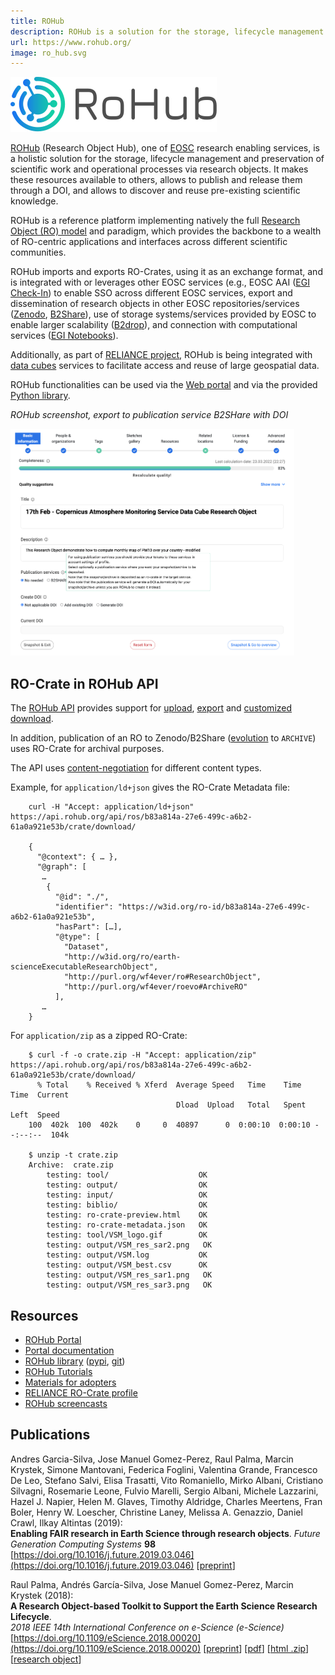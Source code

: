 ```yaml
---
title: ROHub
description: ROHub is a solution for the storage, lifecycle management and preservation of scientific work and operational processes via research objects. It makes these resources available to others, allows to publish and release them through a DOI, and allows to discover and reuse pre-existing scientific knowledge.
url: https://www.rohub.org/
image: ro_hub.svg
---
```


[![ROHub logo](assets/img/ro_hub.svg)](https://reliance.rohub.org/)

[ROHub](https://reliance.rohub.org/) (Research Object Hub), one of [EOSC](https://eosc.eu/) research enabling services, is a holistic solution for the storage, lifecycle management and preservation of scientific work and operational processes via research objects. It makes these resources available to others, allows to publish and release them through a DOI, and allows to discover and reuse pre-existing scientific knowledge.

ROHub is a reference platform implementing natively the full [Research Object (RO) model](../../specs/index.html) and paradigm, which provides the backbone to a wealth of RO-centric applications and interfaces across different scientific communities.

ROHub imports and exports RO-Crates, using it as an exchange format, and is integrated with or leverages other EOSC services (e.g., EOSC AAI ([EGI Check-In](https://www.egi.eu/services/check-in/)) to enable SSO across different EOSC services, export and dissemination of research objects in other EOSC repositories/services ([Zenodo](https://zenodo.org/), [B2Share](https://b2share.eudat.eu/)), use of storage systems/services provided by EOSC to enable larger scalability ([B2drop](https://www.eudat.eu/services/b2drop)), and connection with computational services ([EGI Notebooks](https://www.egi.eu/services/notebooks/)).

Additionally, as part of [RELIANCE project](https://www.reliance-project.eu/), ROHub is being integrated with [data cubes](https://reliance-eosc.github.io/reliance-ro-crate/) services to facilitate access and reuse of large geospatial data.

ROHub functionalities can be used via the [Web portal](https://reliance.rohub.org/) and via the provided [Python library](https://reliance-eosc.github.io/ROHUB-API_documentation/html/).

*ROHub screenshot, export to publication service B2SHare with DOI*


<img src="/assets/img/rohub-screenshot.png" style="max-width:90%">


[](#ro-crate-in-rohub-api)RO-Crate in ROHub API
-----------------------------------------------

The [ROHub API](https://api.rohub.org/api/) provides support for [upload](https://api.rohub.org/api/redoc/#operation/ros_upload), [export](https://api.rohub.org/api/redoc/#operation/ros_crate_export_to_crate) and [customized download](https://api.rohub.org/api/redoc/#operation/ros_crate_download_read).

In addition, publication of an RO to Zenodo/B2Share ([evolution](https://api.rohub.org/api/redoc/#operation/ros_evolution) to `ARCHIVE`) uses RO-Crate for archival purposes.

The API uses [content-negotiation](https://datatracker.ietf.org/doc/html/rfc7231#section-3.4) for different content types.

Example, for `application/ld+json` gives the RO-Crate Metadata file:
```
    curl -H "Accept: application/ld+json" https://api.rohub.org/api/ros/b83a814a-27e6-499c-a6b2-61a0a921e53b/crate/download/
    
    {
      "@context": { … },
      "@graph": [
       …
        {
          "@id": "./",
          "identifier": "https://w3id.org/ro-id/b83a814a-27e6-499c-a6b2-61a0a921e53b",
          "hasPart": […],
          "@type": [
            "Dataset",
            "http://w3id.org/ro/earth-scienceExecutableResearchObject",
            "http://purl.org/wf4ever/ro#ResearchObject",
            "http://purl.org/wf4ever/roevo#ArchiveRO"
          ],
       …
    }
```

For `application/zip` as a zipped RO-Crate:
```
    $ curl -f -o crate.zip -H "Accept: application/zip" https://api.rohub.org/api/ros/b83a814a-27e6-499c-a6b2-61a0a921e53b/crate/download/
      % Total    % Received % Xferd  Average Speed   Time    Time     Time  Current
                                     Dload  Upload   Total   Spent    Left  Speed
    100  402k  100  402k    0     0  40897      0  0:00:10  0:00:10 --:--:--  104k
    
    $ unzip -t crate.zip
    Archive:  crate.zip
        testing: tool/                    OK
        testing: output/                  OK
        testing: input/                   OK
        testing: biblio/                  OK
        testing: ro-crate-preview.html    OK
        testing: ro-crate-metadata.json   OK
        testing: tool/VSM_logo.gif        OK
        testing: output/VSM_res_sar2.png   OK
        testing: output/VSM.log           OK
        testing: output/VSM_best.csv      OK
        testing: output/VSM_res_sar1.png   OK
        testing: output/VSM_res_sar3.png   OK
```    

[](#resources)Resources
-----------------------

*   [ROHub Portal](https://reliance.rohub.org/)
*   [Portal documentation](https://reliance-eosc.github.io/rohub-portal-documentation/)
*   [ROHub library](https://reliance-eosc.github.io/ROHUB-API_documentation/html/) ([pypi](https://pypi.org/project/rohub/), [git](https://git.man.poznan.pl/stash/projects/ROHUB/repos/rohub-api/))
*   [ROHub Tutorials](https://reliance-eosc.github.io/ROHUB-API_documentation/html/tutorials.html)
*   [Materials for adopters](https://www.reliance-project.eu/adopters/)
*   [RELIANCE RO-Crate profile](https://reliance-eosc.github.io/reliance-ro-crate/)
*   [ROHub screencasts](https://www.youtube.com/playlist?list=PLuFbwYmIXrVfSol_iD9dKpuJ5uHD40C4i)

[](#publications)Publications
-----------------------------

Andres Garcia-Silva, Jose Manuel Gomez-Perez, Raul Palma, Marcin Krystek, Simone Mantovani, Federica Foglini, Valentina Grande, Francesco De Leo, Stefano Salvi, Elisa Trasatti, Vito Romaniello, Mirko Albani, Cristiano Silvagni, Rosemarie Leone, Fulvio Marelli, Sergio Albani, Michele Lazzarini, Hazel J. Napier, Helen M. Glaves, Timothy Aldridge, Charles Meertens, Fran Boler, Henry W. Loescher, Christine Laney, Melissa A. Genazzio, Daniel Crawl, Ilkay Altintas (2019):  
**Enabling FAIR research in Earth Science through research objects**. _Future Generation Computing Systems_ **98**  
[https://doi.org/10.1016/j.future.2019.03.046](https://doi.org/10.1016/j.future.2019.03.046) \[[preprint](https://arxiv.org/abs/1809.10617)\]

Raul Palma, Andrés García-Silva, Jose Manuel Gomez-Perez, Marcin Krystek (2018):  
**A Research Object-based Toolkit to Support the Earth Science Research Lifecycle**.  
_2018 IEEE 14th International Conference on e-Science (e-Science)_  
[https://doi.org/10.1109/eScience.2018.00020](https://doi.org/10.1109/eScience.2018.00020) \[[preprint](https://doi.org/10.24424/ro-id.DBIMALEDRQ)\] \[[pdf](http://sandbox.rohub.org/rodl/ROs/ROToolkit_ro2018-published/ROToolkit-ES-CR.pdf)\] \[[html .zip](http://sandbox.rohub.org/rodl/ROs/ROToolkit_ro2018-published/ROToolkit-ES-CR.zip)\] \[[research object](http://sandbox.rohub.org/rodl/ROs/ROToolkit_ro2018-published/)\]
